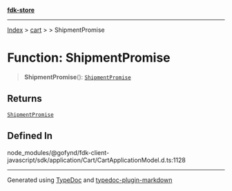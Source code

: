 [**fdk-store**](../../../README.md)
***

[Index](../../../API.md) > [cart](../../README.md) > [<internal>](../README.md) > ShipmentPromise

# Function: ShipmentPromise

> **ShipmentPromise**(): [`ShipmentPromise`](../type-aliases/type-alias.ShipmentPromise.md)

## Returns

[`ShipmentPromise`](../type-aliases/type-alias.ShipmentPromise.md)

## Defined In

node\_modules/@gofynd/fdk-client-javascript/sdk/application/Cart/CartApplicationModel.d.ts:1128

***
Generated using [TypeDoc](https://typedoc.org/) and [typedoc-plugin-markdown](https://www.npmjs.com/package/typedoc-plugin-markdown)
